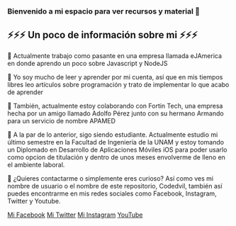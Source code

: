 ### Bienvenido a mi espacio para ver recursos y material 👋

<!--
**codedvil/codedvil** is a ✨ _special_ ✨ repository because its `README.md` (this file) appears on your GitHub profile.

Here are some ideas to get you started:

- 🔭 I’m currently working on ...
- 🌱 I’m currently learning ...
- 👯 I’m looking to collaborate on ...
- 🤔 I’m looking for help with ...
- 💬 Ask me about ...
- 📫 How to reach me: ...
- 😄 Pronouns: ...
- ⚡ Fun fact: ...
-->

## ⚡⚡⚡ Un poco de información sobre mi ⚡⚡⚡

🔭 Actualmente trabajo como pasante en una empresa llamada eJAmerica en donde aprendo un poco sobre Javascript y NodeJS

🌱 Yo soy mucho de leer y aprender por mi cuenta, así que en mis tiempos libres leo artículos sobre programación y trato de implementar lo que acabo de aprender

👯 También, actualmente estoy colaborando con Fortin Tech, una empresa hecha por un amigo llamado Adolfo Pérez junto con su hermano Armando para un servicio de nombre APAMED

🤔 A la par de lo anterior, sigo siendo estudiante. Actualmente estudio mi último semestre en la Facultad de Ingeniería de la UNAM y estoy tomando un Diplomado en Desarrollo de Aplicaciones Móviles iOS para poder usarlo como opcion de titulación y dentro de unos meses envolverme de lleno en el ambiente laboral.

💬 ¿Quieres contactarme o simplemente eres curioso? Así como ves mi nombre de usuario o el nombre de este repositorio, Codedvil, también así puedes encontrarme en mis redes sociales como Facebook, Instagram, Twitter y Youtube.

[Mi Facebook]()
[Mi Twitter](https://www.twitter.com/codedvil)
[Mi Instagram]()
[YouTube]()
